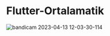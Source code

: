 # Flutter-Ortalamatik
![bandicam 2023-04-13 12-03-30-114](https://user-images.githubusercontent.com/119485615/231711118-a0a39596-bd52-4c4b-94e4-509c8bcfd3dc.jpg)
